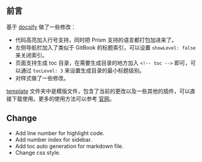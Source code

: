 ## 前言
基于 [docsify](https://docsify.js.org/#/) 做了一些修改：
* 代码高亮加入行号支持，同时把 Prism 支持的语言都打包加进来了。
* 左侧导航栏加入了类似于 GitBook 的标题索引，可以设置 `showLevel: false` 来关闭索引。
* 页面支持生成 toc 目录，在需要生成目录的地方加入 `<!-- toc -->` 即可，可以通过 `tocLevel: 3` 来设置生成目录的最小标题级别。
* 对样式做了一些修改。

[template](template/) 文件夹中是模版文件，包含了当前的更改以及一些其他的插件，可以直接下载使用。更多的使用方法可以参考 [官网](https://docsify.js.org/)。



## Change
* Add line number for highlight code.
* Add number index for sidebar.
* Add toc auto generation for markdown file.
* Change css style.

